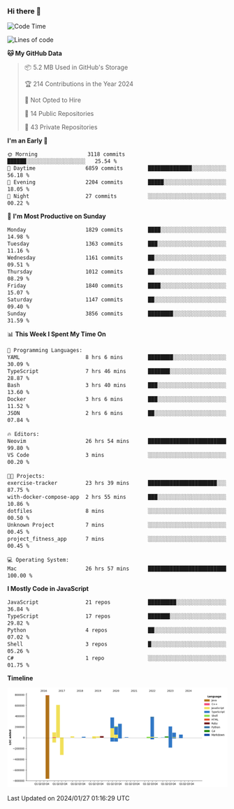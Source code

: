 ### Hi there 👋

<!--
**Clumsy-Coder/Clumsy-Coder** is a ✨ _special_ ✨ repository because its `README.md` (this file) appears on your GitHub profile.

Here are some ideas to get you started:

- 🔭 I’m currently working on ...
- 🌱 I’m currently learning ...
- 👯 I’m looking to collaborate on ...
- 🤔 I’m looking for help with ...
- 💬 Ask me about ...
- 📫 How to reach me: ...
- 😄 Pronouns: ...
- ⚡ Fun fact: ...
-->

<!-- anmol098/waka-readme-stats -->
<!--START_SECTION:waka-->
![Code Time](http://img.shields.io/badge/Code%20Time-664%20hrs%2014%20mins-blue)

![Lines of code](https://img.shields.io/badge/From%20Hello%20World%20I%27ve%20Written-3.2%20million%20lines%20of%20code-blue)

**🐱 My GitHub Data** 

> 📦 5.2 MB Used in GitHub's Storage 
 > 
> 🏆 214 Contributions in the Year 2024
 > 
> 🚫 Not Opted to Hire
 > 
> 📜 14 Public Repositories 
 > 
> 🔑 43 Private Repositories 
 > 
**I'm an Early 🐤** 

```text
🌞 Morning                3118 commits        ██████░░░░░░░░░░░░░░░░░░░   25.54 % 
🌆 Daytime                6859 commits        ██████████████░░░░░░░░░░░   56.18 % 
🌃 Evening                2204 commits        █████░░░░░░░░░░░░░░░░░░░░   18.05 % 
🌙 Night                  27 commits          ░░░░░░░░░░░░░░░░░░░░░░░░░   00.22 % 
```
📅 **I'm Most Productive on Sunday** 

```text
Monday                   1829 commits        ████░░░░░░░░░░░░░░░░░░░░░   14.98 % 
Tuesday                  1363 commits        ███░░░░░░░░░░░░░░░░░░░░░░   11.16 % 
Wednesday                1161 commits        ██░░░░░░░░░░░░░░░░░░░░░░░   09.51 % 
Thursday                 1012 commits        ██░░░░░░░░░░░░░░░░░░░░░░░   08.29 % 
Friday                   1840 commits        ████░░░░░░░░░░░░░░░░░░░░░   15.07 % 
Saturday                 1147 commits        ██░░░░░░░░░░░░░░░░░░░░░░░   09.40 % 
Sunday                   3856 commits        ████████░░░░░░░░░░░░░░░░░   31.59 % 
```


📊 **This Week I Spent My Time On** 

```text
💬 Programming Languages: 
YAML                     8 hrs 6 mins        ████████░░░░░░░░░░░░░░░░░   30.09 % 
TypeScript               7 hrs 46 mins       ███████░░░░░░░░░░░░░░░░░░   28.87 % 
Bash                     3 hrs 40 mins       ███░░░░░░░░░░░░░░░░░░░░░░   13.60 % 
Docker                   3 hrs 6 mins        ███░░░░░░░░░░░░░░░░░░░░░░   11.52 % 
JSON                     2 hrs 6 mins        ██░░░░░░░░░░░░░░░░░░░░░░░   07.84 % 

🔥 Editors: 
Neovim                   26 hrs 54 mins      █████████████████████████   99.80 % 
VS Code                  3 mins              ░░░░░░░░░░░░░░░░░░░░░░░░░   00.20 % 

🐱‍💻 Projects: 
exercise-tracker         23 hrs 39 mins      ██████████████████████░░░   87.75 % 
with-docker-compose-app  2 hrs 55 mins       ███░░░░░░░░░░░░░░░░░░░░░░   10.86 % 
dotfiles                 8 mins              ░░░░░░░░░░░░░░░░░░░░░░░░░   00.50 % 
Unknown Project          7 mins              ░░░░░░░░░░░░░░░░░░░░░░░░░   00.45 % 
project_fitness_app      7 mins              ░░░░░░░░░░░░░░░░░░░░░░░░░   00.45 % 

💻 Operating System: 
Mac                      26 hrs 57 mins      █████████████████████████   100.00 % 
```

**I Mostly Code in JavaScript** 

```text
JavaScript               21 repos            █████████░░░░░░░░░░░░░░░░   36.84 % 
TypeScript               17 repos            ███████░░░░░░░░░░░░░░░░░░   29.82 % 
Python                   4 repos             ██░░░░░░░░░░░░░░░░░░░░░░░   07.02 % 
Shell                    3 repos             █░░░░░░░░░░░░░░░░░░░░░░░░   05.26 % 
C#                       1 repo              ░░░░░░░░░░░░░░░░░░░░░░░░░   01.75 % 
```



**Timeline**

![Lines of Code chart](https://raw.githubusercontent.com/Clumsy-Coder/Clumsy-Coder/main/assets/bar_graph.png)


 Last Updated on 2024/01/27 01:16:29 UTC
<!--END_SECTION:waka-->
